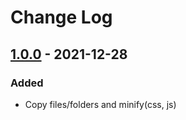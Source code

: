 # Change Log

## [1.0.0] - 2021-12-28
### Added
- Copy files/folders and minify(css, js)

[1.0.0]: https://github.com/cmeza20/copy-minify-maven-plugin/tree/1.0.0